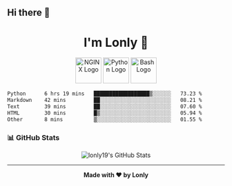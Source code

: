 ## Hi there 👋

<h1 align="center">I'm Lonly 👋</h1>

<p align="center">
  <img src="https://www.vectorlogo.zone/logos/nginx/nginx-ar21.svg" alt="NGINX Logo" height="60"/>
  <img src="https://www.vectorlogo.zone/logos/python/python-ar21.svg" alt="Python Logo" height="60"/>
  <img src="https://bashlogo.com/img/logo/png/full_colored_light.png" alt="Bash Logo" height="60"/>
</p>

 <!--START_SECTION:waka-->

```txt
Python      6 hrs 19 mins   ██████████████████▒░░░░░░   73.23 %
Markdown    42 mins         ██░░░░░░░░░░░░░░░░░░░░░░░   08.21 %
Text        39 mins         ██░░░░░░░░░░░░░░░░░░░░░░░   07.60 %
HTML        30 mins         █▒░░░░░░░░░░░░░░░░░░░░░░░   05.94 %
Other       8 mins          ▒░░░░░░░░░░░░░░░░░░░░░░░░   01.55 %
```

<!--END_SECTION:waka-->

### 📊 GitHub Stats
<p align="center">
  <img src="https://github-readme-stats.vercel.app/api?username=lonly19&show_icons=true&theme=radical" alt="lonly19's GitHub Stats"/>
</p>

---

<p align="center">
  <b>Made with ❤️ by Lonly</b>
</p>

